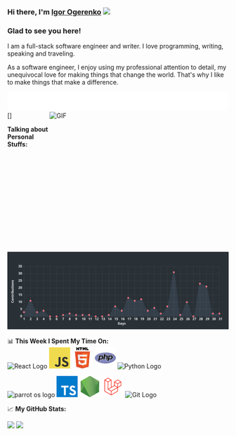 ### Hi there, I'm <a href="https://gkassym.netlify.app" target="_blank">Igor Ogerenko</a> <img src="https://media.giphy.com/media/hvRJCLFzcasrR4ia7z/giphy.gif" width="25px">

### Glad to see you here! &nbsp; 

I am a full-stack software engineer and writer. I love programming, writing, speaking and traveling.

As a software engineer, I enjoy using my professional attention to detail, my unequivocal love for making things that change the world. That's why I like to make things that make a difference.

[<img src="./experience.svg">]()
[<img align="right" alt="GIF" src="https://github.com/Gapur/Gapur/blob/master/coding.gif?raw=true" width="408" height="318" />]


**Talking about Personal Stuffs:**

[<img src="./chart.svg">]()
</br>

📊 **This Week I Spent My Time On:**
<br>
<img src="https://encrypted-tbn0.gstatic.com/images?q=tbn:ANd9GcS03kU4dJIELF0cQ2-3RDOdddELLgszn2inLQ&usqp=CAU" width="48" height="48" alt="React Logo"> <img src="https://raw.githubusercontent.com/github/explore/80688e429a7d4ef2fca1e82350fe8e3517d3494d/topics/javascript/javascript.png" width="48" alt="javascript logo"> <img src="https://raw.githubusercontent.com/github/explore/80688e429a7d4ef2fca1e82350fe8e3517d3494d/topics/html/html.png" width="48" alt="html Logo"> <img src="https://raw.githubusercontent.com/github/explore/ccc16358ac4530c6a69b1b80c7223cd2744dea83/topics/php/php.png" width="48" alt="php Logo"> <img src="https://upload.wikimedia.org/wikipedia/commons/c/c3/Python-logo-notext.svg" width="48" alt="Python Logo">

<img src="https://encrypted-tbn0.gstatic.com/images?q=tbn:ANd9GcTL1ziFNu-3pS3vnTjouCUBSxA8hKdLnJcVTA&usqp=CAU" width="48" height="48" alt="parrot os logo"> 
<img src="https://raw.githubusercontent.com/github/explore/80688e429a7d4ef2fca1e82350fe8e3517d3494d/topics/typescript/typescript.png" width="48" alt="typescript logo"> 
<img src="https://raw.githubusercontent.com/github/explore/80688e429a7d4ef2fca1e82350fe8e3517d3494d/topics/nodejs/nodejs.png" width="48" alt="node logo"> 
<img src="https://raw.githubusercontent.com/github/explore/56a826d05cf762b2b50ecbe7d492a839b04f3fbf/topics/laravel/laravel.png" width="48" alt="laravel logo"> 
<img src="https://seeklogo.com/images/G/git-logo-CD8D6F1C09-seeklogo.com.png" width="48" alt="Git Logo">


📈 **My GitHub Stats:**

<p>
  <img height="180em" src="https://github-readme-stats.vercel.app/api?username=Igor55786&show_icons=true&hide_border=true&&count_private=true&include_all_commits=true" />
  <img height="180em" src="https://github-readme-stats.vercel.app/api/top-langs/?username=Igor55786&exclude_repo=KNN-Image-Classification&show_icons=true&hide_border=true&layout=compact&langs_count=8"/>
</p>




